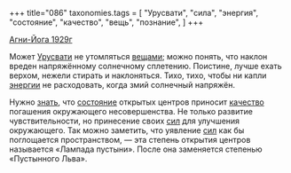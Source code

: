+++
title="086"
taxonomies.tags = [
 "Урусвати",
 "сила",
 "энергия",
 "состояние",
 "качество",
 "вещь",
 "познание",
]
+++

[Агни-Йога 1929г](/agni/1929)

Может [Урусвати](/tags/Урусвати) не утомляться [вещами](/tags/вещь); можно понять, что наклон вреден напряжённому солнечному сплетению. Поистине, лучше ехать верхом, нежели стирать и наклоняться. Тихо, тихо, чтобы ни капли [энергии](/tags/энергия) не расходовать, когда змий солнечный напряжён.   

Нужно [знать](/tags/познание), что [состояние](/tags/состояние) открытых центров приносит [качество](/tags/качество) погашения окружающего несовершенства. Не только развитие чувствительности, но принесение своих [сил](/tags/сила) для улучшения окружающего. Так можно заметить, что уявление [сил](/tags/сила) как бы поглощается пространством, — эта степень открытия центров называется «Лампада пустыни». После она заменяется степенью «Пустынного Льва».